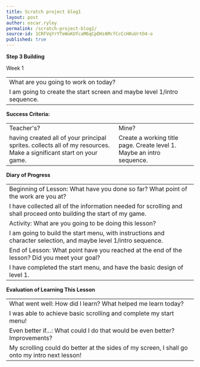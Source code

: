 ```yaml
---
title: Scratch project blog1
layout: post
author: oscar.ryley
permalink: /scratch-project-blog1/
source-id: 1CRFVqYrYTeWuKUfcaM6qCpDHzAMcfCcCcH0uUrtO4-o
published: true
---
```

**Step 3 Building**

Week 1

<table>
  <tr>
    <td>What are you going to work on today?</td>
  </tr>
  <tr>
    <td>I am going to create the start screen and maybe level 1/intro sequence.</td>
  </tr>
</table>


**Success Criteria:**

<table>
  <tr>
    <td>Teacher's?</td>
    <td>Mine?</td>
  </tr>
  <tr>
    <td>having created all of your principal sprites.
collects all of my resources.
Make a significant start on your game.</td>
    <td>Create a working title page.
Create level 1.
Maybe an intro sequence.</td>
  </tr>
</table>


**Diary of Progress**

<table>
  <tr>
    <td>Beginning of Lesson: What have you done so far? What point of the work are you at?</td>
  </tr>
  <tr>
    <td>I have collected all of the information needed for scrolling and shall proceed onto building the start of my game.</td>
  </tr>
  <tr>
    <td>Activity:  What are you going to be doing this lesson? </td>
  </tr>
  <tr>
    <td>I am going to build the start menu, with instructions and character selection, and maybe level 1/intro sequence.</td>
  </tr>
  <tr>
    <td>End of Lesson: What point have you reached at the end of the lesson? Did you meet your goal? </td>
  </tr>
  <tr>
    <td>I have completed the start menu, and have the basic design of level 1.</td>
  </tr>
</table>


**Evaluation of Learning This Lesson**

<table>
  <tr>
    <td>What went well: How did I learn? What helped me learn today? </td>
  </tr>
  <tr>
    <td>I was able to achieve basic scrolling and complete my start menu!</td>
  </tr>
  <tr>
    <td>Even better if…: What could I do that would be even better? Improvements? </td>
  </tr>
  <tr>
    <td>My scrolling could do better at the sides of my screen, I shall go onto my intro next lesson!</td>
  </tr>
</table>


